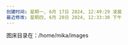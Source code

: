 ```yaml
---
创建时间: 星期一, 6月 17日 2024, 12:49:29 凌晨
最近修改: 星期四, 6月 20日 2024, 12:33:30 下午
---
```

图床目录在：/home/mika/images

